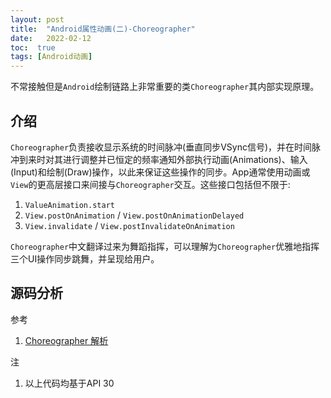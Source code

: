 ```yaml
---
layout: post
title:  "Android属性动画(二)-Choreographer"
date:   2022-02-12
toc:  true
tags: [Android动画]
---
```

不常接触但是`Android`绘制链路上非常重要的类`Choreographer`其内部实现原理。

## 介绍

`Choreographer`负责接收显示系统的时间脉冲(垂直同步VSync信号)，并在时间脉冲到来时对其进行调整并已恒定的频率通知外部执行动画(Animations)、输入(Input)和绘制(Draw)操作，以此来保证这些操作的同步。App通常使用动画或`View`的更高层接口来间接与`Choreographer`交互。这些接口包括但不限于:

1. `ValueAnimation.start`
2. `View.postOnAnimation` / `View.postOnAnimationDelayed`
3. `View.invalidate` / `View.postInvalidateOnAnimation`

`Choreographer`中文翻译过来为舞蹈指挥，可以理解为`Choreographer`优雅地指挥三个UI操作同步跳舞，并呈现给用户。

## 源码分析

















参考

1. [Choreographer 解析](https://juejin.cn/post/6844903886940012551)

注

1. 以上代码均基于API 30
